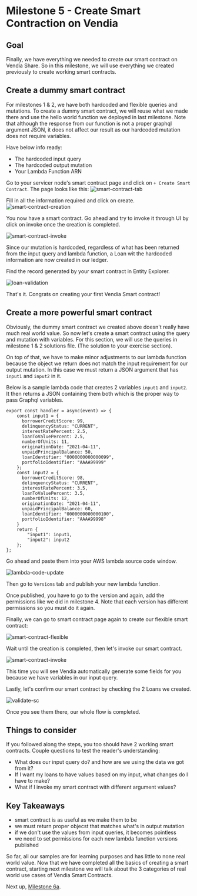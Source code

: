 # Milestone 5 - Create Smart Contraction on Vendia

## Goal
Finally, we have everything we needed to create our smart contract on Vendia Share. So in this milestone, we will use everything we created previously to create working smart contracts.

## Create a dummy smart contract
For milestones 1 & 2, we have both hardcoded and flexible queries and mutations. To create a dummy smart contract, we will reuse what we made there and use the hello world function we deployed in last milestone. Note that although the response from our function is not a proper graphql argument JSON, it does not affect our result as our hardcoded mutation does not require variables.

Have below info ready:
* The hardcoded input query
* The hardcoded output mutation
* Your Lambda Function ARN

Go to your servicer node's smart contract page and click on `+ Create Smart Contract`. The page looks like this:
![smart-contract-tab](./img/smart-contract-tab.png)

Fill in all the information required and click on create.
![smart-contract-creation](./img/smart-contract-creation.png)

You now have a smart contract. Go ahead and try to invoke it through UI by click on invoke once the creation is completed.

![smart-contract-invoke](./img/smart-contract-invoke-dummy.png)

Since our mutation is hardcoded, regardless of what has been returned from the input query and lambda function, a Loan wit the hardcoded information are now created in our ledger.

Find the record generated by your smart contract in Entity Explorer.

![loan-validation](./img/loan-validation.png)

That's it. Congrats on creating your first Vendia Smart contract!

## Create a more powerful smart contract
Obviously, the dummy smart contract we created above doesn't really have much real world value. So now let's create a smart contract using the query and mutation with variables. For this section, we will use the queries in milestone 1 & 2 solutions file. (The solution to your exercise section).

On top of that, we have to make minor adjustments to our lambda function because the object we return does not match the input requirement for our output mutation. In this case we must return a JSON argument that has `input1` and `input2`  in it.

Below is a sample lambda code that creates 2 variables `input1` and `input2`. It then returns a JSON containing them both which is the proper way to pass Graphql variables.
```
export const handler = async(event) => {
    const input1 = {
      borrowerCreditScore: 99,
      delinquencyStatus: "CURRENT",
      interestRatePercent: 2.5,
      loanToValuePercent: 2.5,
      numberOfUnits: 11,
      originationDate: "2021-04-11",
      unpaidPrincipalBalance: 50,
      loanIdentifier: "0000000000000099",
      portfolioIdentifier: "AAAA99999"
    };
    const input2 = {
      borrowerCreditScore: 98,
      delinquencyStatus: "CURRENT",
      interestRatePercent: 3.5,
      loanToValuePercent: 3.5,
      numberOfUnits: 12,
      originationDate: "2021-04-11",
      unpaidPrincipalBalance: 60,
      loanIdentifier: "0000000000000100",
      portfolioIdentifier: "AAAA99998"
    }
    return {
        "input1": input1,
        "input2": input2
    };
};
```

Go ahead and paste them into your AWS lambda source code window.

![lambda-code-update](./img/lambda-update.png)

Then go to `Versions` tab and publish your new lambda function.

Once published, you have to go to the version and again, add the permissions like we did in milestone 4. Note that each version has different permissions so you must do it again.

Finally, we can go to smart contract page again to create our flexible smart contract:

![smart-contract-flexible](./img/smart-contract-flexible.png)

Wait until the creation is completed, then let's invoke our smart contract.

![smart-contract-invoke](./img/flexible-smart-contract-invoke.png)

This time you will see Vendia automatically generate some fields for you because we have variables in our input query.

Lastly, let's confirm our smart contract by checking the 2 Loans we created.

![validate-sc](./img/variable-sc-validation.png)

Once you see them there, our whole flow is completed.

## Things to consider
If you followed along the steps, you too should have 2 working smart contracts. Couple questions to test the reader's understanding:

* What does our input query do? and how are we using the data we got from it?
* If I want my loans to have values based on my input, what changes do I have to make?
* What if I invoke my smart contract with different argument values?

## Key Takeaways
* smart contract is as useful as we make them to be
* we must return proper objecst that matches what's in output mutation
* if we don't use the values from input queries, it becomes pointless
* we need to set permissions for each new lambda function versions published

So far, all our samples are for learning purposes and has little to none real world value. Now that we have completed all the basics of creating a smart contract, starting next milestone we will talk about the 3 categories of real world use cases of Vendia Smart Contracts.

Next up, [Milestone 6a](README-Milestone6a.md).